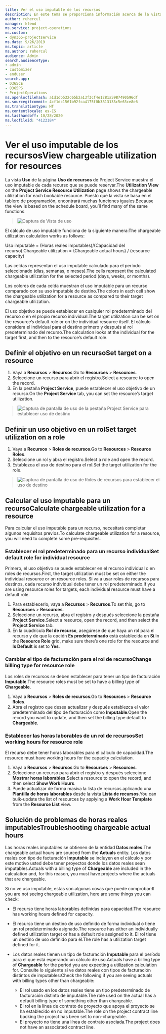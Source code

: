 ```yaml
---
title: Ver el uso imputable de los recursos
description: En este tema se proporciona información acerca de la vista de uso de recursos.
author: ruhercul
manager: kfend
ms.service: project-operations
ms.custom:
- dyn365-projectservice
ms.date: 9/26/2019
ms.topic: article
ms.author: ruhercul
audience: Admin
search.audienceType:
- admin
- customizer
- enduser
search.app:
- D365CE
- D365PS
- ProjectOperations
ms.openlocfilehash: a1d1db532c65b2a13f3cf4e1281a5987490b96df
ms.sourcegitcommit: 4cf1dc1561b92fca4175f0b3813133c5e63ce8e6
ms.translationtype: HT
ms.contentlocale: es-ES
ms.lasthandoff: 10/28/2020
ms.locfileid: "4122184"
---
```

# <a name="view-chargeable-utilization-for-resources"></a><span data-ttu-id="e54ba-103">Ver el uso imputable de los recursos</span><span class="sxs-lookup"><span data-stu-id="e54ba-103">View chargeable utilization for resources</span></span>
 
<span data-ttu-id="e54ba-104">La vista **Uso** de la página **Uso de recursos** de Project Service muestra el uso imputable de cada recurso que se puede reservar.</span><span class="sxs-lookup"><span data-stu-id="e54ba-104">The **Utilization View** on the **Project Service Resource Utilization** page shows the chargeable utilization for each bookable resource.</span></span> <span data-ttu-id="e54ba-105">Puesto que la vista se basa en el tablero de programación, encontrará muchas funciones iguales.</span><span class="sxs-lookup"><span data-stu-id="e54ba-105">Because the view is based on the schedule board, you’ll find many of the same functions.</span></span>

> ![Captura de Vista de uso](media/FAQ-utilization-1.png)
 

<span data-ttu-id="e54ba-107">El cálculo de uso imputable funciona de la siguiente manera:</span><span class="sxs-lookup"><span data-stu-id="e54ba-107">The chargeable utilization calculation works as follows:</span></span>

   <span data-ttu-id="e54ba-108">Uso imputable = (Horas reales imputables)/(Capacidad del recurso).</span><span class="sxs-lookup"><span data-stu-id="e54ba-108">Chargeable utilization = (Chargeable actual hours) / (resource capacity)</span></span>

<span data-ttu-id="e54ba-109">Las celdas representan el uso imputable calculado para el período seleccionado (días, semanas, o meses).</span><span class="sxs-lookup"><span data-stu-id="e54ba-109">The cells represent the calculated chargeable utilization for the selected period (days, weeks, or months).</span></span>

<span data-ttu-id="e54ba-110">Los colores de cada celda muestran el uso imputable para un recurso comparado con su uso imputable de destino.</span><span class="sxs-lookup"><span data-stu-id="e54ba-110">The colors in each cell show the chargeable utilization for a resource as compared to their target chargeable utilization.</span></span> 

<span data-ttu-id="e54ba-111">El uso objetivo se puede establecer en cualquier rol predeterminado del recurso o en el propio recurso individual.</span><span class="sxs-lookup"><span data-stu-id="e54ba-111">The target utilization can be set on the resource’s default role or on the individual resource itself.</span></span> <span data-ttu-id="e54ba-112">El cálculo considera el individual para el destino primero y después al rol predeterminado del recurso.</span><span class="sxs-lookup"><span data-stu-id="e54ba-112">The calculation looks at the individual for the target first, and then to the resource’s default role.</span></span>

## <a name="set-target-on-a-resource"></a><span data-ttu-id="e54ba-113">Definir el objetivo en un recurso</span><span class="sxs-lookup"><span data-stu-id="e54ba-113">Set target on a resource</span></span>

1. <span data-ttu-id="e54ba-114">Vaya a **Recursos** \> **Recursos**.</span><span class="sxs-lookup"><span data-stu-id="e54ba-114">Go to **Resources** \> **Resources**.</span></span> 
2. <span data-ttu-id="e54ba-115">Seleccione un recurso para abrir el registro.</span><span class="sxs-lookup"><span data-stu-id="e54ba-115">Select a resource to open the record.</span></span> 
3. <span data-ttu-id="e54ba-116">En la pestaña **Project Service**, puede establecer el uso objetivo de un recurso.</span><span class="sxs-lookup"><span data-stu-id="e54ba-116">On the **Project Service** tab, you can set the resource’s target utilization.</span></span>

> ![Captura de pantalla de uso de la pestaña Project Service para establecer uso de destino](media/FAQ-utilization-2.png)
 
## <a name="set-target-utilization-on-a-role"></a><span data-ttu-id="e54ba-118">Definir un uso objetivo en un rol</span><span class="sxs-lookup"><span data-stu-id="e54ba-118">Set target utilization on a role</span></span>

1. <span data-ttu-id="e54ba-119">Vaya a **Recursos** \> **Roles de recursos**.</span><span class="sxs-lookup"><span data-stu-id="e54ba-119">Go to **Resources** \> **Resource Roles**.</span></span> 
2. <span data-ttu-id="e54ba-120">Seleccione un rol y abra el registro.</span><span class="sxs-lookup"><span data-stu-id="e54ba-120">Select a role and open the record.</span></span> 
3. <span data-ttu-id="e54ba-121">Establezca el uso de destino para el rol.</span><span class="sxs-lookup"><span data-stu-id="e54ba-121">Set the target utilization for the role.</span></span>

> ![Captura de pantalla de uso de Roles de recursos para establecer el uso de destino](media/FAQ-utilization-3.png)
 
## <a name="calculate-chargeable-utilization-for-a-resource"></a><span data-ttu-id="e54ba-123">Calcular el uso imputable para un recurso</span><span class="sxs-lookup"><span data-stu-id="e54ba-123">Calculate chargeable utilization for a resource</span></span>

<span data-ttu-id="e54ba-124">Para calcular el uso imputable para un recurso, necesitará completar algunos requisitos previos.</span><span class="sxs-lookup"><span data-stu-id="e54ba-124">To calculate chargeable utilization for a resource, you will need to complete some pre-requisites.</span></span> 

### <a name="set-default-role-for-individual-resource"></a><span data-ttu-id="e54ba-125">Establecer el rol predeterminado para un recurso individual</span><span class="sxs-lookup"><span data-stu-id="e54ba-125">Set default role for individual resource</span></span>

<span data-ttu-id="e54ba-126">Primero, el uso objetivo se puede establecer en el recurso individual o en roles de recursos.</span><span class="sxs-lookup"><span data-stu-id="e54ba-126">First, the target utilization must be set on either the individual resource or on resource roles.</span></span> <span data-ttu-id="e54ba-127">Si va a usar roles de recursos para destinos, cada recurso individual debe tener un rol predeterminado.</span><span class="sxs-lookup"><span data-stu-id="e54ba-127">If you are using resource roles for targets, each individual resource must have a default role.</span></span> 

1. <span data-ttu-id="e54ba-128">Para establecerlo, vaya a **Recursos** \> **Recursos**.</span><span class="sxs-lookup"><span data-stu-id="e54ba-128">To set this, go to **Resources** \> **Resources**.</span></span> 
2. <span data-ttu-id="e54ba-129">Seleccione un recurso, abra el registro y después seleccione la pestaña **Project Service**.</span><span class="sxs-lookup"><span data-stu-id="e54ba-129">Select a resource, open the record, and then select the **Project Service** tab.</span></span> 
3. <span data-ttu-id="e54ba-130">En la cuadrícula **Rol de recurso**, asegúrese de que haya un rol para el recurso y de que la opción **Es predeterminado** está establecida en **Sí**.</span><span class="sxs-lookup"><span data-stu-id="e54ba-130">In the **Resource Role** grid, make sure there’s one role for the resource and **Is Default** is set to **Yes**.</span></span>
 
### <a name="change-billing-type-for-resource-role"></a><span data-ttu-id="e54ba-131">Cambiar el tipo de facturación para el rol de recurso</span><span class="sxs-lookup"><span data-stu-id="e54ba-131">Change billing type for resource role</span></span>

<span data-ttu-id="e54ba-132">Los roles de recursos se deben establecer para tener un tipo de facturación **Imputable**.</span><span class="sxs-lookup"><span data-stu-id="e54ba-132">The resource roles must be set to have a billing type of **Chargeable**.</span></span> 

1. <span data-ttu-id="e54ba-133">Vaya a **Recursos** \> **Roles de recursos**.</span><span class="sxs-lookup"><span data-stu-id="e54ba-133">Go to **Resources** \> **Resource Roles**.</span></span> 
2. <span data-ttu-id="e54ba-134">Abra el registro que desea actualizar y después establezca el valor predeterminado del tipo de facturación como **Imputable**.</span><span class="sxs-lookup"><span data-stu-id="e54ba-134">Open the record you want to update, and then set the billing type default to **Chargeable**.</span></span>

### <a name="set-working-hours-for-resource-role"></a><span data-ttu-id="e54ba-135">Establecer las horas laborables de un rol de recursos</span><span class="sxs-lookup"><span data-stu-id="e54ba-135">Set working hours for resource role</span></span>
 
<span data-ttu-id="e54ba-136">El recurso debe tener horas laborables para el cálculo de capacidad.</span><span class="sxs-lookup"><span data-stu-id="e54ba-136">The resource must have working hours for the capacity calculation.</span></span> 

1. <span data-ttu-id="e54ba-137">Vaya a **Recursos** \> **Recursos**.</span><span class="sxs-lookup"><span data-stu-id="e54ba-137">Go to **Resources** \> **Resources**.</span></span> 
2. <span data-ttu-id="e54ba-138">Seleccione un recurso para abrir el registro y después seleccione **Mostrar horas laborables**.</span><span class="sxs-lookup"><span data-stu-id="e54ba-138">Select a resource to open the record, and then select **Show Work Hours**.</span></span> 
3. <span data-ttu-id="e54ba-139">Puede actualizar de forma masiva la lista de recursos aplicando una **Plantilla de horas laborables** desde la vista **Lista de recursos**.</span><span class="sxs-lookup"><span data-stu-id="e54ba-139">You can bulk-update the list of resources by applying a **Work Hour Template** from the **Resource List** view.</span></span>

## <a name="troubleshooting-chargeable-actual-hours"></a><span data-ttu-id="e54ba-140">Solución de problemas de horas reales imputables</span><span class="sxs-lookup"><span data-stu-id="e54ba-140">Troubleshooting chargeable actual hours</span></span>

<span data-ttu-id="e54ba-141">Las horas reales imputables se obtienen de la entidad **Datos reales**.</span><span class="sxs-lookup"><span data-stu-id="e54ba-141">The chargeable actual hours are sourced from the **Actuals** entity.</span></span> <span data-ttu-id="e54ba-142">Los datos reales con tipo de facturación **Imputable** se incluyen en el cálculo y por este motivo usted debe tener proyectos donde los datos reales sean imputables.</span><span class="sxs-lookup"><span data-stu-id="e54ba-142">Actuals with a billing type of **Chargeable** are included in the calculation and, for this reason, you must have projects where the actuals that are chargeable.</span></span>

<span data-ttu-id="e54ba-143">Si no ve uso imputable, estas son algunas cosas que puede comprobar:</span><span class="sxs-lookup"><span data-stu-id="e54ba-143">If you are not seeing chargeable utilization, here are some things you can check:</span></span>

- <span data-ttu-id="e54ba-144">El recurso tiene horas laborables definidas para capacidad.</span><span class="sxs-lookup"><span data-stu-id="e54ba-144">The resource has working hours defined for capacity.</span></span>
- <span data-ttu-id="e54ba-145">El recurso tiene un destino de uso definido de forma individual o tiene un rol predeterminado asignado.</span><span class="sxs-lookup"><span data-stu-id="e54ba-145">The resource has either an individually defined utilization target or has a default role assigned to it.</span></span> <span data-ttu-id="e54ba-146">El rol tiene un destino de uso definido para él.</span><span class="sxs-lookup"><span data-stu-id="e54ba-146">The role has a utilization target defined for it.</span></span>
- <span data-ttu-id="e54ba-147">Los datos reales tienen un tipo de facturación **Imputable** para el período para el que está esperando un cálculo de uso.</span><span class="sxs-lookup"><span data-stu-id="e54ba-147">Actuals have a billing type of **Chargeable** for the period you are expecting a utilization calculation for.</span></span> <span data-ttu-id="e54ba-148">Consulte lo siguiente si ve datos reales con tipos de facturación distintos de imputables:</span><span class="sxs-lookup"><span data-stu-id="e54ba-148">Check the following if you are seeing actuals with billing types other than chargeable:</span></span>

  - <span data-ttu-id="e54ba-149">El rol usado en los datos reales tiene un tipo predeterminado de facturación distinto de imputable.</span><span class="sxs-lookup"><span data-stu-id="e54ba-149">The role used on the actual has a default billing type of something other than chargeable.</span></span>
  - <span data-ttu-id="e54ba-150">El rol en la línea de contrato de proyecto que apoya el proyecto se ha establecido en no imputable.</span><span class="sxs-lookup"><span data-stu-id="e54ba-150">The role on the project contract line backing the project has been set to non-chargeable.</span></span>
  - <span data-ttu-id="e54ba-151">El proyecto no tiene una línea de contrato asociada.</span><span class="sxs-lookup"><span data-stu-id="e54ba-151">The project does not have an associated contract line.</span></span>

